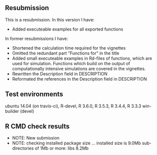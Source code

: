 ## Resubmission
This is a resubmission. In this version I have:

* Added executeable examples for all exported functions

In former resubmissions I have:

* Shortened the calculation time required for the vignettes
* Omitted the redundant part "Functions for" in the title
* Added small executeable examples in Rd-files of functions, which are used for simulation. Functions which build on the output of computationally intensive simulations are covered in the vignettes.
* Rewritten the Description field in DESCRIPTION
* Reformated the references in the Description field in DESCRIPTION

## Test environments
ubuntu 14.04 (on travis-ci), R-devel, R 3.6.0, R 3.5.3, R 3.4.4, R 3.3.3
win-builder (devel)

## R CMD check results

* NOTE: New submission
* NOTE: checking installed package size ... installed size is  9.0Mb sub-directories of 1Mb or more: libs 8.2Mb
